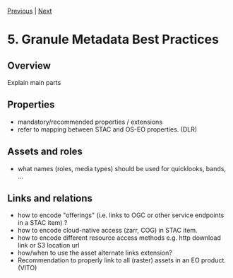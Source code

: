 [Previous](4-collection-catalogs.md) | [Next](6-collection-metadata.md)
# 5. Granule Metadata Best Practices

[//]: # (this is a comment)

## Overview

Explain main parts

## Properties

- mandatory/recommended properties / extensions
- refer to mapping between STAC and OS-EO properties. (DLR)

## Assets and roles

- what names (roles, media types) should be used for quicklooks, bands, ...

## Links and relations

- how to encode "offerings" (i.e. links to OGC or other service endpoints in a STAC item) ?
- how to encode cloud-native access (zarr, COG) in STAC item.
- how to encode different resource access methods e.g. http download link or S3 location url
- how/when to use the asset alternate links extension?
- Recommendation to properly link to all (raster) assets in an EO product. (VITO)

